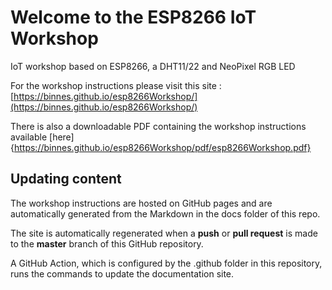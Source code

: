 # Welcome to the ESP8266 IoT Workshop

IoT workshop based on ESP8266, a DHT11/22 and NeoPixel RGB LED

For the workshop instructions please visit this site : [https://binnes.github.io/esp8266Workshop/](https://binnes.github.io/esp8266Workshop/)

There is also a downloadable PDF containing the workshop instructions available [here]{https://binnes.github.io/esp8266Workshop/pdf/esp8266Workshop.pdf}

## Updating content

The workshop instructions are hosted on GitHub pages and are automatically generated from the Markdown in the docs folder of this repo.

The site is automatically regenerated when a **push** or **pull request** is made to the **master** branch of this GitHub repository.  

A GitHub Action, which is configured by the .github folder in this repository, runs the commands to update the documentation site.
